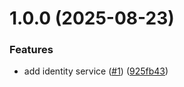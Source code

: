 # 1.0.0 (2025-08-23)


### Features

* add identity service ([#1](https://github.com/gabbium/minicommerce/issues/1)) ([925fb43](https://github.com/gabbium/minicommerce/commit/925fb434de4533b3ba847e7fcc2e5a94bf53309c))
